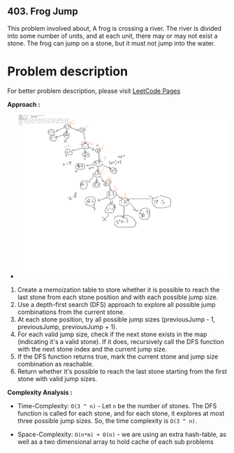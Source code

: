 ## 403. Frog Jump

This problem involved about, A frog is crossing a river. The river is divided into some number of units, and at each unit, there may or may not exist a stone. The frog can jump on a stone, but it must not jump into the water.

# Problem description

For better problem description, please visit [LeetCode Pages](https://leetcode.com/problems/frog-jump/description/)

**Approach :**<br/>

-   ![!CHESS](./image.png)

1. Create a memoization table to store whether it is possible to reach the last stone from each stone position and with each possible jump size.
2. Use a depth-first search (DFS) approach to explore all possible jump combinations from the current stone.
3. At each stone position, try all possible jump sizes (previousJump - 1, previousJump, previousJump + 1).
4. For each valid jump size, check if the next stone exists in the map (indicating it's a valid stone). If it does, recursively call the DFS function with the next stone index and the current jump size.
5. If the DFS function returns true, mark the current stone and jump size combination as reachable.
6. Return whether it's possible to reach the last stone starting from the first stone with valid jump sizes.

**Complexity Analysis :**<br/>

-   Time-Complexity: `O(3 ^ n)` - Let `n` be the number of stones. The DFS function is called for each stone, and for each stone, it explores at most three possible jump sizes. So, the time complexity is `O(3 ^ n)`.

-   Space-Complexity: `O(n*m) + O(n)` - we are using an extra hash-table, as well as a two dimensional array to hold cache of each sub problems
